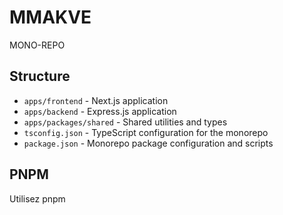 # MMAKVE

MONO-REPO

## Structure

- `apps/frontend` - Next.js application
- `apps/backend` - Express.js application
- `apps/packages/shared` - Shared utilities and types
- `tsconfig.json` - TypeScript configuration for the monorepo
- `package.json` - Monorepo package configuration and scripts

## PNPM

Utilisez pnpm
